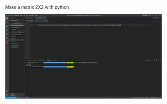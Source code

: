 Make a matrix 2X2 with python

![screenshot](https://raw.githubusercontent.com/actiangent/bahasa-pemrograman/main/quiz-pertemuan-3/images/Screenshot%202022-10-03%20203410.jpg)